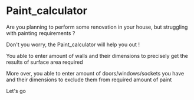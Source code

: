 # Paint_calculator

Are you planning to perform some renovation in your house, but struggling with painting requirements ?

Don't you worry, the Paint_calculator will help you out !

You able to enter amount of walls and their dimensions to precisely get the results of surface area required

More over, you able to enter amount of doors/windows/sockets you have and their dimensions to exclude them from required amount of paint

Let's go

